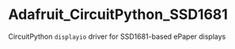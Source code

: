 # Adafruit_CircuitPython_SSD1681
CircuitPython `displayio` driver for SSD1681-based ePaper displays
